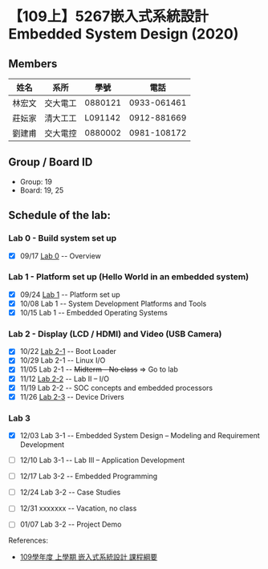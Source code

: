 # 【109上】5267嵌入式系統設計 Embedded System Design (2020)

## Members
| 姓名   | 系所     | 學號    | 電話        |
|--------|----------|---------|-------------|
| 林宏文 | 交大電工 | 0880121 | 0933-061461 |
| 莊妘家 | 清大工工 | L091142 | 0912-881669 |
| 劉建甫 | 交大電控 | 0880002 | 0981-108172 |

## Group / Board ID
* Group: 19
* Board: 19, 25

## Schedule of the lab:
### Lab 0 - Build system set up
- [X] 09/17 [Lab 0](https://github.com/TommyLin/EmbeddedSystem2020/blob/main/lab0/109_lab_0.pdf) -- Overview
### Lab 1 - Platform set up (Hello World in an embedded system)
- [X] 09/24 [Lab 1](https://github.com/TommyLin/EmbeddedSystem2020/blob/main/lab1/doc/109_lab_1.pdf) -- Platform set up
- [X] 10/08 Lab 1 -- System Development Platforms and Tools
- [X] 10/15 Lab 1 -- Embedded Operating Systems

### Lab 2 - Display (LCD / HDMI) and Video (USB Camera)
- [X] 10/22 [Lab 2-1](https://github.com/TommyLin/EmbeddedSystem2020/blob/main/lab2-1/doc/109_lab_2-1.pdf) -- Boot Loader
- [X] 10/29 Lab 2-1 -- Linux I/O
- [X] 11/05 Lab 2-1 -- ~~Midterm - No class~~ => Go to lab
- [X] 11/12 [Lab 2-2](https://github.com/TommyLin/EmbeddedSystem2020/blob/main/lab2-2/doc/109_lab_2-2.pdf) -- Lab II – I/O
- [X] 11/19 Lab 2-2 -- SOC concepts and embedded processors
- [X] 11/26 [Lab 2-3](https://github.com/TommyLin/EmbeddedSystem2020/blob/main/lab2-3/doc/109_lab_2-3.pdf) -- Device Drivers

### Lab 3
- [X] 12/03 Lab 3-1 -- Embedded System Design – Modeling and Requirement Development
- [ ] 12/10 Lab 3-1 -- Lab III – Application Development
- [ ] 12/17 Lab 3-2 -- Embedded Programming
- [ ] 12/24 Lab 3-2 -- Case Studies
- [ ] 12/31 xxxxxxx -- Vacation, no class
- [ ] 01/07 Lab 3-2 -- Project Demo


References:
* [109學年度 上學期 嵌入式系統設計 課程綱要](https://timetable.nctu.edu.tw/?r=main/crsoutline&Acy=109&Sem=1&CrsNo=5267&lang=zh-tw)
